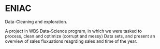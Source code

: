 # ENIAC
Data-Cleaning and exploration.

A project in WBS Data-Science program, in which we were tasked to process, clean and optimize (corrupt and messy) Data sets, and present an overview of sales fluxuations reagrding sales and time of the year.
